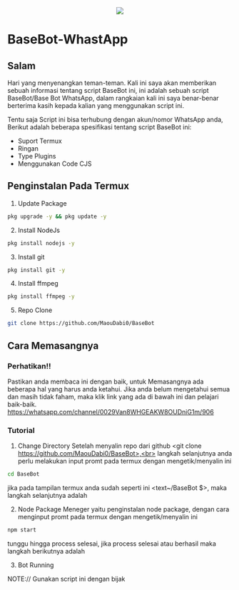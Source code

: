 <p align="center">
<img src="https://files.catbox.moe/7t0628.jpg">

# BaseBot-WhastApp

## Salam
   Hari yang menyenangkan teman-teman. Kali ini saya akan memberikan sebuah informasi tentang script BaseBot ini, ini adalah sebuah script BaseBot/Base Bot WhatsApp,   dalam rangkaian kali ini saya benar-benar berterima kasih kepada kalian yang menggunakan script ini.

   Tentu saja Script ini bisa terhubung dengan akun/nomor WhatsApp anda, Berikut adalah beberapa spesifikasi tentang script BaseBot ini:

- Suport Termux
- Ringan
- Type Plugins
- Menggunakan Code CJS

## Penginstalan Pada Termux

1. Update Package

```bash
pkg upgrade -y && pkg update -y
```

2. Install NodeJs

```bash
pkg install nodejs -y
```

3. Install git

```bash
pkg install git -y
```
4. Install ffmpeg

```bash
pkg install ffmpeg -y
```
5. Repo Clone

```bash
git clone https://github.com/MaouDabi0/BaseBot
```

## Cara Memasangnya

### Perhatikan!!
  Pastikan anda membaca ini dengan baik, untuk Memasangnya ada beberapa hal yang harus anda ketahui. Jika anda belum mengetahui semua dan masih tidak faham, maka klik link yang ada di bawah ini dan pelajari baik-baik.
  https://whatsapp.com/channel/0029Van8WHGEAKW8OUDniG1m/906

### Tutorial

1. Change Directory
   Setelah menyalin repo dari github <git clone https://github.com/MaouDabi0/BaseBot>,<br> langkah selanjutnya anda perlu melakukan input promt pada termux dengan mengetik/menyalin ini
   
```bash
cd BaseBot
```

   jika pada tampilan termux anda sudah seperti ini <text~/BaseBot $>, maka langkah selanjutnya adalah<br>

2. Node Package Meneger
   yaitu penginstalan node package, dengan cara menginput promt pada termux dengan mengetik/menyalin ini

```bash
npm start
```
   tunggu hingga process selesai, jika process selesai atau berhasil maka langkah berikutnya adalah<br>

3. Bot Running
   

NOTE:// Gunakan script ini dengan bijak
